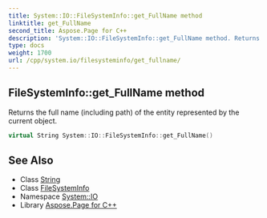 ```yaml
---
title: System::IO::FileSystemInfo::get_FullName method
linktitle: get_FullName
second_title: Aspose.Page for C++
description: 'System::IO::FileSystemInfo::get_FullName method. Returns the full name (including path) of the entity represented by the current object in C++.'
type: docs
weight: 1700
url: /cpp/system.io/filesysteminfo/get_fullname/
---
```

## FileSystemInfo::get_FullName method


Returns the full name (including path) of the entity represented by the current object.

```cpp
virtual String System::IO::FileSystemInfo::get_FullName()
```

## See Also

* Class [String](../../../system/string/)
* Class [FileSystemInfo](../)
* Namespace [System::IO](../../)
* Library [Aspose.Page for C++](../../../)
